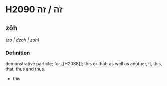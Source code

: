 # H2090 זֹה / זה

## zôh

_(zo | dzoh | zoh)_

### Definition

demonstrative particle; for [[H2088]]; this or that; as well as another, it, this, that, thus and thus.

- this
